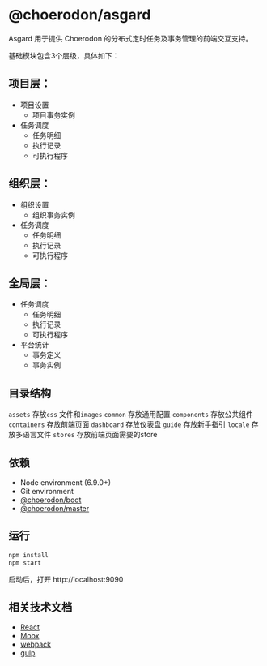 # @choerodon/asgard

Asgard 用于提供 Choerodon 的分布式定时任务及事务管理的前端交互支持。

基础模块包含3个层级，具体如下：

## 项目层：

* 项目设置
    * 项目事务实例
* 任务调度
    * 任务明细
    * 执行记录
    * 可执行程序
    
## 组织层：

* 组织设置
    * 组织事务实例
* 任务调度
    * 任务明细
    * 执行记录
    * 可执行程序

## 全局层：

* 任务调度
    * 任务明细
    * 执行记录
    * 可执行程序
* 平台统计
    * 事务定义
    * 事务实例
   
## 目录结构

`assets` 存放`css` 文件和`images`
`common` 存放通用配置
`components` 存放公共组件
`containers` 存放前端页面
`dashboard` 存放仪表盘
`guide` 存放新手指引
`locale` 存放多语言文件
`stores` 存放前端页面需要的store

## 依赖

* Node environment (6.9.0+)
* Git environment
* [@choerodon/boot](https://github.com/choerodon/choerodon-front-boot)
* [@choerodon/master](https://github.com/choerodon/choerodon-front-master)

## 运行

``` bash
npm install
npm start
```

启动后，打开 http://localhost:9090

## 相关技术文档

* [React](https://reactjs.org)
* [Mobx](https://github.com/mobxjs/mobx)
* [webpack](https://webpack.docschina.org)
* [gulp](https://gulpjs.com)
